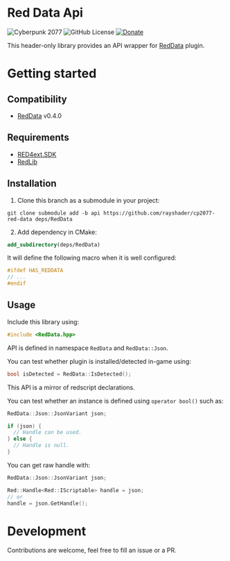 # Red Data Api
![Cyberpunk 2077](https://img.shields.io/badge/Cyberpunk%202077-v2.12-blue)
![GitHub License](https://img.shields.io/github/license/rayshader/cp2077-red-filesystem)
[![Donate](https://img.shields.io/badge/donate-buy%20me%20a%20coffee-yellow)](https://www.buymeacoffee.com/lpfreelance)

This header-only library provides an API wrapper for [RedData] plugin.

# Getting started

## Compatibility
- [RedData] v0.4.0

## Requirements
- [RED4ext.SDK]
- [RedLib]

## Installation

1. Clone this branch as a submodule in your project:
```shell
git clone submodule add -b api https://github.com/rayshader/cp2077-red-data deps/RedData
```
2. Add dependency in CMake:
```cmake
add_subdirectory(deps/RedData)
```

It will define the following macro when it is well configured:
```cpp
#ifdef HAS_REDDATA
// ...
#endif
```

## Usage

Include this library using:
```cpp
#include <RedData.hpp>
```

API is defined in namespace `RedData` and `RedData::Json`.

You can test whether plugin is installed/detected in-game using:
```cpp
bool isDetected = RedData::IsDetected();
```

This API is a mirror of redscript declarations.

You can test whether an instance is defined using `operator bool()` such as:
```cpp
RedData::Json::JsonVariant json;

if (json) {
  // Handle can be used.
} else {
  // Handle is null.
}
```

You can get raw handle with:
```cpp
RedData::Json::JsonVariant json;

Red::Handle<Red::IScriptable> handle = json;
// or
handle = json.GetHandle();
```

# Development
Contributions are welcome, feel free to fill an issue or a PR.

<!-- Table of links -->
[RED4ext.SDK]: https://github.com/WopsS/RED4ext.SDK
[RedLib]: https://github.com/psiberx/cp2077-red-lib
[RedData]: https://github.com/rayshader/cp2077-red-data
